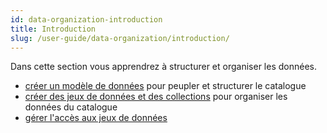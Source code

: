 ```yaml
---
id: data-organization-introduction
title: Introduction
slug: /user-guide/data-organization/introduction/
---
```


Dans cette section vous apprendrez à structurer et organiser les données.

- [créer un modèle de données](../models/) pour peupler et structurer le catalogue
- [créer des jeux de données et des collections](../collections-datasets/) pour organiser les données du catalogue
- [gérer l'accès aux jeux de données](../data-access-rights/)
